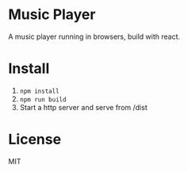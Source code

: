 # Music Player

A music player running in browsers, build with react.

# Install

1. `npm install`
2. `npm run build`
3. Start a http server and serve from /dist

# License

MIT